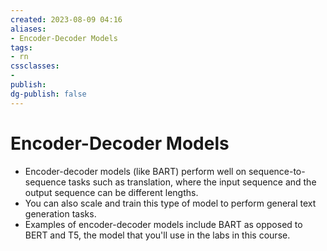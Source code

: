```yaml
---
created: 2023-08-09 04:16
aliases: 
- Encoder-Decoder Models
tags:
- rn
cssclasses:
- 
publish:
dg-publish: false
---
```


<!-- 
tags: 
-->

<!--internal
parent:: [[202308090324 Generating Text with Transformers]]
child:: [[]]
related:: [[]]
-->

<!--external
- [ ] []()
-->

# Encoder-Decoder Models

- Encoder-decoder models (like BART) perform well on sequence-to-sequence tasks such as translation, where the input sequence and the output sequence can be different lengths. 
- You can also scale and train this type of model to perform general text generation tasks. 
- Examples of encoder-decoder models include BART as opposed to BERT and T5, the model that you'll use in the labs in this course. 